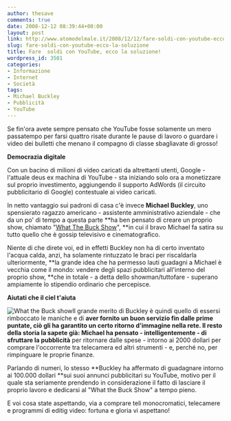 ```yaml
---
author: thesave
comments: true
date: 2008-12-12 08:39:44+00:00
layout: post
link: http://www.atomodelmale.it/2008/12/12/fare-soldi-con-youtube-ecco-la-soluzione/
slug: fare-soldi-con-youtube-ecco-la-soluzione
title: Fare  soldi con YouTube, ecco la soluzione!
wordpress_id: 3501
categories:
- Informazione
- Internet
- Società
tags:
- Michael Buckley
- Pubblicità
- YouTube
---
```


Se fin'ora avete sempre pensato che YouTube fosse solamente un mero passatempo per farsi quattro risate durante le pause di lavoro o guardare i video dei bulletti che menano il compagno di classe sbagliavate di grosso!

**Democrazia digitale**




Con un bacino di milioni di video caricati da altrettanti utenti, Google - l'attuale deus ex machina di YouTube - sta iniziando solo ora a monetizzare sul proprio investimento, aggiungendo il supporto AdWords (il circuito pubblicitario di Google) contestuale ai video caricati.

In netto vantaggio sui padroni di casa c'è invece **Michael Buckley**, uno spensierato ragazzo americano - assistente amministrativo aziendale - che da un po' di tempo a questa parte **ha ben pensato di creare un proprio show, chiamato "[What The Buck Show](http://www.youtube.com/user/WHATTHEBUCKSHOW)", **in cui il bravo Michael fa satira su tutto quello che è gossip televisivo e cinematografico.

Niente di che direte voi, ed in effetti Buckley non ha di certo inventato l'acqua calda, anzi, ha solamente rintuzzato le braci per riscaldarla ulteriormente, **la grande idea che ha permesso lauti guadagni a Michael è vecchia come il mondo: vendere degli spazi pubblicitari all'interno del proprio show, **che in totale - a detta dello showman/tuttofare - superano ampiamente lo stipendio ordinario che percepisce.<!-- more -->

**Aiutati che il ciel t'aiuta**

![What the Buck show](http://www.atomodelmale.it/wp-content/uploads/2008/12/ny-times-credit-christopher-capozziello-300x160.jpg)Il grande merito di Buckley è quindi quello di essersi rimboccato le maniche e di **aver fornito un buon servizio fin dalle prime puntate, ciò gli ha garantito un certo ritorno d'immagine nella rete. Il resto della storia la sapete già: Michael ha pensato - intelligentemente - di sfruttare la pubblicità** per ritornare dalle spese - intorno ai 2000 dollari per comprare l'occorrente tra telecamera ed altri strumenti - e, perché no, per rimpinguare le proprie finanze.

Parlando di numeri, lo stesso **Buckley ha affermato di guadagnare intorno ai 100.000 dollari **sui suoi annunci pubblicitari su YouTube, motivo per il quale sta seriamente prendendo in considerazione il fatto di lasciare il proprio lavoro e dedicarsi al "What the Buck Show" a tempo pieno.

E voi cosa state aspettando, via a comprare teli monocromatici, telecamere e programmi di editig video: fortuna e gloria vi aspettano!
